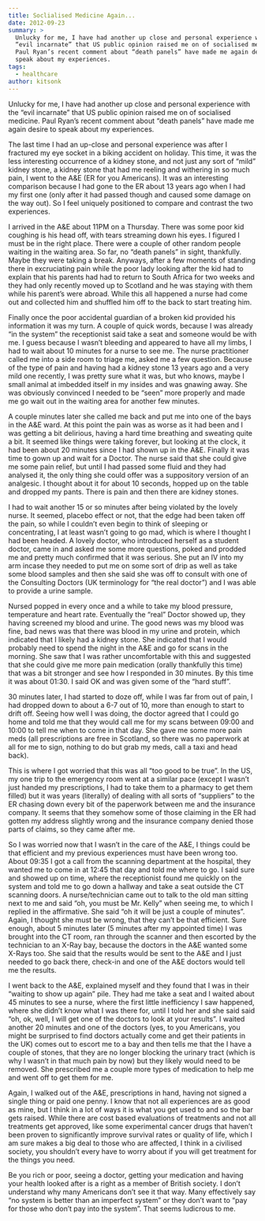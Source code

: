 ```yaml
---
title: Soclialised Medicine Again...
date: 2012-09-23
summary: >
  Unlucky for me, I have had another up close and personal experience with the
  “evil incarnate” that US public opinion raised me on of socialised medicine.
  Paul Ryan’s recent comment about “death panels” have made me again desire to
  speak about my experiences.
tags:
  - healthcare
author: kitsonk
---
```


Unlucky for me, I have had another up close and personal experience with the
“evil incarnate” that US public opinion raised me on of socialised medicine.
Paul Ryan’s recent comment about “death panels” have made me again desire to
speak about my experiences.

The last time I had an up-close and personal experience was after I fractured my
eye socket in a biking accident on holiday. This time, it was the less
interesting occurrence of a kidney stone, and not just any sort of “mild” kidney
stone, a kidney stone that had me reeling and withering in so much pain, I went
to the A&E (ER for you Americans). It was an interesting comparison because I
had gone to the ER about 13 years ago when I had my first one (only after it had
passed though and caused some damage on the way out). So I feel uniquely
positioned to compare and contrast the two experiences.

I arrived in the A&E about 11PM on a Thursday. There was some poor kid coughing
is his head off, with tears streaming down his eyes. I figured I must be in the
right place. There were a couple of other random people waiting in the waiting
area. So far, no “death panels” in sight, thankfully. Maybe they were taking a
break. Anyways, after a few moments of standing there in excruciating pain while
the poor lady looking after the kid had to explain that his parents had had to
return to South Africa for two weeks and they had only recently moved up to
Scotland and he was staying with them while his parent’s were abroad. While this
all happened a nurse had come out and collected him and shuffled him off to the
back to start treating him.

Finally once the poor accidental guardian of a broken kid provided his
information it was my turn. A couple of quick words, because I was already “in
the system” the receptionist said take a seat and someone would be with me. I
guess because I wasn’t bleeding and appeared to have all my limbs, I had to wait
about 10 minutes for a nurse to see me. The nurse practitioner called me into a
side room to triage me, asked me a few question. Because of the type of pain and
having had a kidney stone 13 years ago and a very mild one recently, I was
pretty sure what it was, but who knows, maybe I small animal at imbedded itself
in my insides and was gnawing away. She was obviously convinced I needed to be
“seen” more properly and made me go wait out in the waiting area for another few
minutes.

A couple minutes later she called me back and put me into one of the bays in the
A&E ward. At this point the pain was as worse as it had been and I was getting a
bit delirious, having a hard time breathing and sweating quite a bit. It seemed
like things were taking forever, but looking at the clock, it had been about 20
minutes since I had shown up in the A&E. Finally it was time to gown up and wait
for a Doctor. The nurse said that she could give me some pain relief, but until
I had passed some fluid and they had analysed it, the only thing she could offer
was a suppository version of an analgesic. I thought about it for about 10
seconds, hopped up on the table and dropped my pants. There is pain and then
there are kidney stones.

I had to wait another 15 or so minutes after being violated by the lovely nurse.
It seemed, placebo effect or not, that the edge had been taken off the pain, so
while I couldn’t even begin to think of sleeping or concentrating, I at least
wasn’t going to go mad, which is where I thought I had been headed. A lovely
doctor, who introduced herself as a student doctor, came in and asked me some
more questions, poked and prodded me and pretty much confirmed that it was
serious. She put an IV into my arm incase they needed to put me on some sort of
drip as well as take some blood samples and then she said she was off to consult
with one of the Consulting Doctors (UK terminology for “the real doctor”) and I
was able to provide a urine sample.

Nursed popped in every once and a while to take my blood pressure, temperature
and heart rate. Eventually the “real” Doctor showed up, they having screened my
blood and urine. The good news was my blood was fine, bad news was that there
was blood in my urine and protein, which indicated that I likely had a kidney
stone. She indicated that I would probably need to spend the night in the A&E
and go for scans in the morning. She saw that I was rather uncomfortable with
this and suggested that she could give me more pain medication (orally
thankfully this time) that was a bit stronger and see how I responded in 30
minutes. By this time it was about 01:30. I said OK and was given some of the
“hard stuff”.

30 minutes later, I had started to doze off, while I was far from out of pain, I
had dropped down to about a 6-7 out of 10, more than enough to start to drift
off. Seeing how well I was doing, the doctor agreed that I could go home and
told me that they would call me for my scans between 09:00 and 10:00 to tell me
when to come in that day. She gave me some more pain meds (all prescriptions are
free in Scotland, so there was no paperwork at all for me to sign, nothing to do
but grab my meds, call a taxi and head back).

This is where I got worried that this was all “too good to be true”. In the US,
my one trip to the emergency room went at a similar pace (except I wasn’t just
handed my prescriptions, I had to take them to a pharmacy to get them filled)
but it was years (literally) of dealing with all sorts of “suppliers” to the ER
chasing down every bit of the paperwork between me and the insurance company. It
seems that they somehow some of those claiming in the ER had gotten my address
slightly wrong and the insurance company denied those parts of claims, so they
came after me.

So I was worried now that I wasn’t in the care of the A&E, I things could be
that efficient and my previous experiences must have been wrong too. About 09:35
I got a call from the scanning department at the hospital, they wanted me to
come in at 12:45 that day and told me where to go. I said sure and showed up on
time, where the receptionist found me quickly on the system and told me to go
down a hallway and take a seat outside the CT scanning doors. A nurse/technician
came out to talk to the old man sitting next to me and said “oh, you must be Mr.
Kelly” when seeing me, to which I replied in the affirmative. She said “oh it
will be just a couple of minutes”. Again, I thought she must be wrong, that they
can’t be that efficient. Sure enough, about 5 minutes later (5 minutes after my
appointed time) I was brought into the CT room, ran through the scanner and then
escorted by the technician to an X-Ray bay, because the doctors in the A&E
wanted some X-Rays too. She said that the results would be sent to the A&E and I
just needed to go back there, check-in and one of the A&E doctors would tell me
the results.

I went back to the A&E, explained myself and they found that I was in their
“waiting to show up again” pile. They had me take a seat and I waited about 45
minutes to see a nurse, where the first little inefficiency I saw happened,
where she didn’t know what I was there for, until I told her and she said said
“oh, ok, well, I will get one of the doctors to look at your results”. I waited
another 20 minutes and one of the doctors (yes, to you Americans, you might be
surprised to find doctors actually come and get their patients in the UK) comes
out to escort me to a bay and then tells me that the I have a couple of stones,
that they are no longer blocking the urinary tract (which is why I wasn’t in
that much pain by now) but they likely would need to be removed. She prescribed
me a couple more types of medication to help me and went off to get them for me.

Again, I walked out of the A&E, prescriptions in hand, having not signed a
single thing or paid one penny. I know that not all experiences are as good as
mine, but I think in a lot of ways it is what you get used to and so the bar
gets raised. While there are cost based evaluations of treatments and not all
treatments get approved, like some experimental cancer drugs that haven’t been
proven to significantly improve survival rates or quality of life, which I am
sure makes a big deal to those who are affected, I think in a civilised society,
you shouldn’t every have to worry about if you will get treatment for the things
you need.

Be you rich or poor, seeing a doctor, getting your medication and having your
health looked after is a right as a member of British society. I don’t
understand why many Americans don’t see it that way. Many effectively say “no
system is better than an imperfect system” or they don’t want to “pay for those
who don’t pay into the system”. That seems ludicrous to me.
